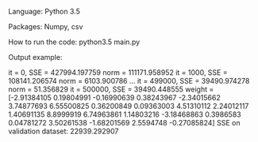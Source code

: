 Language: Python 3.5

Packages: Numpy, csv

How to run the code: python3.5 main.py

Output example:

it = 0, SSE = 427994.197759
norm = 111171.958952
it = 1000, SSE = 108141.206574
norm = 6103.900786
...
it = 499000, SSE = 39490.974278
norm = 51.356829
it = 500000, SSE = 39490.448555
weight = [-2.91384105 0.19804991 -0.16990639 0.38243967 -2.34015662 3.74877693 6.55500825 0.36200849 0.09363003 4.51310112 2.24012117 1.40691135 8.8999919 6.74963861 1.14803216 -3.18468863 0.3986583 0.04781272 3.50261538 -1.68201569 2.5594748 -0.27085824]
SSE on validation dataset: 22939.292907
